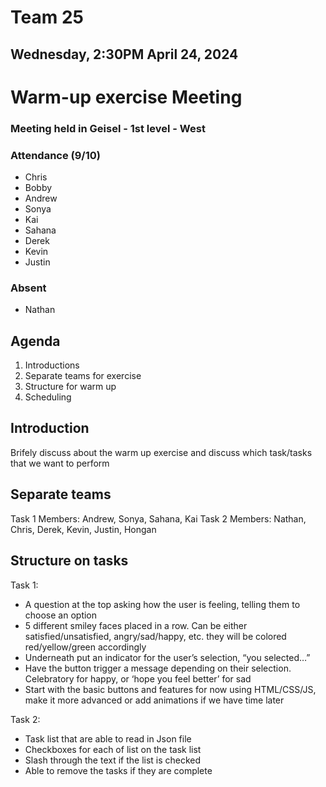 # Team 25
## Wednesday, 2:30PM April 24, 2024

# Warm-up exercise Meeting
### Meeting held in Geisel - 1st level - West

### Attendance (9/10)
- Chris
- Bobby
- Andrew
- Sonya
- Kai
- Sahana
- Derek
- Kevin
- Justin

### Absent
- Nathan



## Agenda
1. Introductions
2. Separate teams for exercise
3. Structure for warm up
4. Scheduling



## Introduction
Brifely discuss about the warm up exercise and discuss which task/tasks that we want to perform




## Separate teams
Task 1 Members: Andrew, Sonya, Sahana, Kai
Task 2 Members: Nathan, Chris, Derek, Kevin, Justin, Hongan



## Structure on tasks
Task 1: 
- A question at the top asking how the user is feeling, telling them to choose an option
- 5 different smiley faces placed in a row. Can be either satisfied/unsatisfied, angry/sad/happy, etc. they will be colored red/yellow/green     accordingly
- Underneath put an indicator for the user’s selection, “you selected…”
- Have the button trigger a message depending on their selection. Celebratory for happy, or ‘hope you feel better’ for sad
- Start with the basic buttons and features for now using HTML/CSS/JS, make it more advanced or add animations if we have time later

Task 2:
- Task list that are able to read in Json file
- Checkboxes for each of list on the task list
- Slash through the text if the list is checked
- Able to remove the tasks if they are complete
